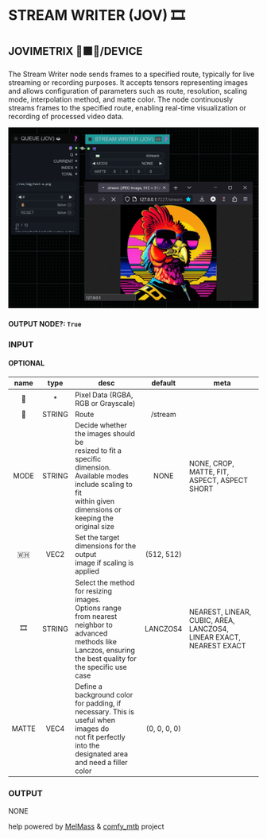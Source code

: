 # STREAM WRITER (JOV) 🎞️

## JOVIMETRIX 🔺🟩🔵/DEVICE

The Stream Writer node sends frames to a specified route, typically for live streaming or recording purposes. It accepts tensors representing images and allows configuration of parameters such as route, resolution, scaling mode, interpolation method, and matte color. The node continuously streams frames to the specified route, enabling real-time visualization or recording of processed video data.

![STREAM WRITER](https://raw.githubusercontent.com/Amorano/Jovimetrix-examples/master/node/STREAM%20WRITER/STREAM%20WRITER.png)

#### OUTPUT NODE?: `True`

### INPUT

#### OPTIONAL

name | type | desc | default | meta
:---:|:---:|---|:---:|---
👾 | * | Pixel Data (RGBA, RGB or Grayscale) |  | 
🚌 | STRING | Route | /stream | 
MODE | STRING | Decide whether the images should be<br>resized to fit a specific dimension.<br>Available modes include scaling to fit<br>within given dimensions or keeping the<br>original size | NONE | NONE, CROP, MATTE, FIT, ASPECT, ASPECT<br>SHORT
🇼🇭 | VEC2 | Set the target dimensions for the output<br>image if scaling is applied | (512, 512) | 
🎞️ | STRING | Select the method for resizing images.<br>Options range from nearest neighbor to<br>advanced methods like Lanczos, ensuring<br>the best quality for the specific use case | LANCZOS4 | NEAREST, LINEAR, CUBIC, AREA, LANCZOS4,<br>LINEAR EXACT, NEAREST EXACT
MATTE | VEC4 | Define a background color for padding, if<br>necessary. This is useful when images do<br>not fit perfectly into the designated area<br>and need a filler color | (0, 0, 0, 0) | 

### OUTPUT

NONE

help powered by [MelMass](https://github.com/melMass) & [comfy_mtb](https://github.com/melMass/comfy_mtb) project